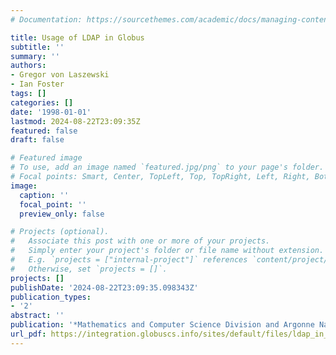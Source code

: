 ```yaml
---
# Documentation: https://sourcethemes.com/academic/docs/managing-content/

title: Usage of LDAP in Globus
subtitle: ''
summary: ''
authors:
- Gregor von Laszewski
- Ian Foster
tags: []
categories: []
date: '1998-01-01'
lastmod: 2024-08-22T23:09:35Z
featured: false
draft: false

# Featured image
# To use, add an image named `featured.jpg/png` to your page's folder.
# Focal points: Smart, Center, TopLeft, Top, TopRight, Left, Right, BottomLeft, Bottom, BottomRight.
image:
  caption: ''
  focal_point: ''
  preview_only: false

# Projects (optional).
#   Associate this post with one or more of your projects.
#   Simply enter your project's folder or file name without extension.
#   E.g. `projects = ["internal-project"]` references `content/project/deep-learning/index.md`.
#   Otherwise, set `projects = []`.
projects: []
publishDate: '2024-08-22T23:09:35.098343Z'
publication_types:
- '2'
abstract: ''
publication: '*Mathematics and Computer Science Division and Argonne National Laboratory*'
url_pdf: https://integration.globuscs.info/sites/default/files/ldap_in_globus.pdf
---
```

